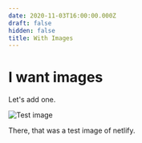 ```yaml
---
date: 2020-11-03T16:00:00.000Z
draft: false
hidden: false
title: With Images
---
```

# I want images

Let's add one.

![Test image](/cms-uploads/netlify-logo.jpg "Test image")

There, that was a test image of netlify.